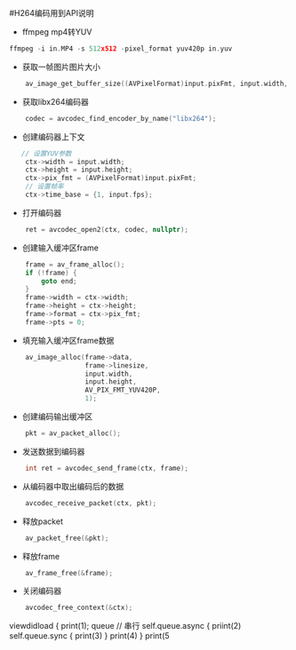 #H264编码用到API说明
 - ffmpeg mp4转YUV
 
```C
ffmpeg -i in.MP4 -s 512x512 -pixel_format yuv420p in.yuv
```

- 获取一帧图片图片大小

```C++
    av_image_get_buffer_size((AVPixelFormat)input.pixFmt, input.width, input.height, 1)
```

- 获取libx264编码器

```C++
    codec = avcodec_find_encoder_by_name("libx264");
```

- 创建编码器上下文

```C++
   // 设置YUV参数
    ctx->width = input.width;
    ctx->height = input.height;
    ctx->pix_fmt = (AVPixelFormat)input.pixFmt;
    // 设置帧率
    ctx->time_base = {1, input.fps};
```

- 打开编码器

```C++
    ret = avcodec_open2(ctx, codec, nullptr);
```

- 创建输入缓冲区frame

```C++
    frame = av_frame_alloc();
    if (!frame) {
        goto end;
    }
    frame->width = ctx->width;
    frame->height = ctx->height;
    frame->format = ctx->pix_fmt;
    frame->pts = 0;
```

- 填充输入缓冲区frame数据

```C++
    av_image_alloc(frame->data,
                   frame->linesize,
                   input.width,
                   input.height,
                   AV_PIX_FMT_YUV420P,
                   1);
```

- 创建编码输出缓冲区

```C++
    pkt = av_packet_alloc();
```

- 发送数据到编码器

```C++
    int ret = avcodec_send_frame(ctx, frame);
```

- 从编码器中取出编码后的数据

```C++
    avcodec_receive_packet(ctx, pkt);
```

- 释放packet

```C++
    av_packet_free(&pkt);
```
- 释放frame

```C++
    av_frame_free(&frame);
```

- 关闭编码器

```C++
    avcodec_free_context(&ctx);
```


viewdidload {
print(1);
queue  // 串行
self.queue.async {
priint(2)
	self.queue.sync {
	print(3)
	}
	print(4)
}
print(5